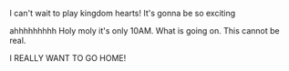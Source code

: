 I can't wait to play kingdom hearts! It's gonna be so exciting


ahhhhhhhhh
Holy moly it's only 10AM. What is going on. This cannot be real. 


I REALLY WANT TO GO HOME! 
